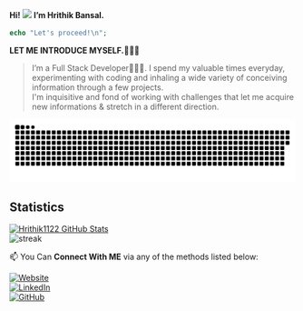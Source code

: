 **Hi!** <img src="https://media.giphy.com/media/hvRJCLFzcasrR4ia7z/giphy.gif" width="25px"> **I’m Hrithik Bansal.** <br> 
```php
echo "Let's proceed!\n";
```
**LET ME INTRODUCE MYSELF.🧑🏻‍💻** <br>
> I’m a Full Stack Developer👨🏻‍💻. I spend my valuable times everyday, experimenting with coding and inhaling a wide 
variety of conceiving information through a few projects. 
<br>I'm inquisitive and fond of working
with challenges that let me acquire new informations & stretch in a different direction.<br>

<p align="center">
  <img src="https://github.com/Hrithik1122/Hrithik1122/blob/output/github-contribution-grid-snake.svg" alt="snake">
</p>

 ## Statistics
[![Hrithik1122 GitHub Stats](https://github-readme-stats.vercel.app/api?username=Hrithik1122&count_private=true&theme=midnight-purple&show_icons=true)](https://github.com/Hrithik1122)
<br>
![streak](https://github-readme-streak-stats.herokuapp.com/?user=hrithik1122&theme=highcontrast&hide_border=true&currStreakLabel=8e00d5&fire=fffff1&ring=8e00d7)

📫 You Can **Connect With ME** via any of the methods listed below:

[![Website](https://img.shields.io/badge/Website-593D88?style=for-the-badge&logo=Google%20Earth&logoColor=white)](https://hrithikbansal.epizy.com/)  <br>
[![LinkedIn](https://img.shields.io/badge/LinkedIn-0077B5?style=for-the-badge&logo=linkedin&logoColor=white)](https://www.linkedin.com/in/hrithikban) <br>
[![GitHub](https://img.shields.io/badge/-Github-181717?style=for-the-badge&logo=Github&logoColor=white)](https://github.com/hrithik1122?tab=repositories)
